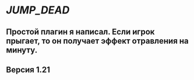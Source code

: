 # _JUMP_DEAD_
## Простой плагин я написал. Если игрок прыгает, то он получает эффект отравления на минуту.
## Версия 1.21
